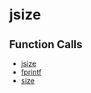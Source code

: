 # jsize

## Function Calls
- [jsize](CSD/kCSD/ica/kCsd1D_ICA/STICA_UTIL/jsize.md)
- [fprintf](CSD/kCSD/ica/kCsd1D_ICA/STICA_UTIL/fprintf.md)
- [size](CSD/kCSD/ica/kCsd1D_ICA/STICA_UTIL/size.md)
